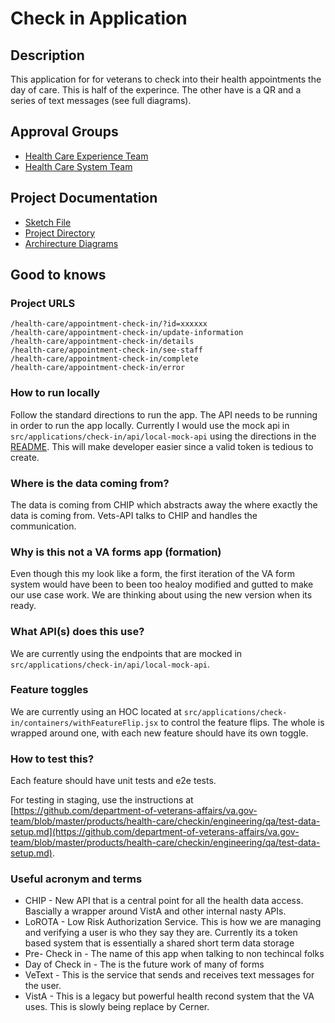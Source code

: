 # Check in Application

## Description

This application for for veterans to check into their health appointments the day of care. This is half of the experince. The other have is a QR and a series of text messages (see full diagrams).

## Approval Groups

* [Health Care Experience Team](https://github.com/orgs/department-of-veterans-affairs/teams/vsa-healthcare-experience)
* [Health Care System Team](https://github.com/orgs/department-of-veterans-affairs/teams/va-cto-health-products)

## Project Documentation

* [Sketch File](https://www.sketch.com/s/e79a827e-42cf-4a82-b554-874c75b5c70e)
* [Project Directory](https://github.com/department-of-veterans-affairs/va.gov-team/tree/master/products/health-care/checkin)
* [Archirecture Diagrams](https://github.com/department-of-veterans-affairs/va.gov-team/tree/master/products/health-care/checkin/engineering/phase-2/architecture)

## Good to knows

### Project URLS

```
/health-care/appointment-check-in/?id=xxxxxx
/health-care/appointment-check-in/update-information
/health-care/appointment-check-in/details
/health-care/appointment-check-in/see-staff
/health-care/appointment-check-in/complete
/health-care/appointment-check-in/error
```

### How to run locally

Follow the standard directions to run the app. The API needs to be running in order to run the app locally. Currently I would use the mock api in `src/applications/check-in/api/local-mock-api` using the directions in the [README](https://github.com/department-of-veterans-affairs/vets-website/blob/master/README.md#running-a-mock-api-for-local-development). This will make developer easier since a valid token is tedious to create.

### Where is the data coming from?

The data is coming from CHIP which abstracts away the where exactly the data is coming from. Vets-API talks to CHIP and handles the communication.

### Why is this not a VA forms app (formation)

Even though this my look like a form, the first iteration of the VA form system would have been to been too healoy modified and gutted to make our use case work. We are thinking about using the new version when its ready.

### What API(s) does this use?

We are currently using the endpoints that are mocked in `src/applications/check-in/api/local-mock-api`.

### Feature toggles

We are currently using an HOC located at `src/applications/check-in/containers/withFeatureFlip.jsx` to control the feature flips. The whole is wrapped around one, with each new feature should have its own toggle.

### How to test this?

Each feature should have unit tests and e2e tests.

For testing in staging, use the instructions at [https://github.com/department-of-veterans-affairs/va.gov-team/blob/master/products/health-care/checkin/engineering/qa/test-data-setup.md](https://github.com/department-of-veterans-affairs/va.gov-team/blob/master/products/health-care/checkin/engineering/qa/test-data-setup.md).

### Useful acronym and terms

* CHIP - New API that is a central point for all the health data access. Bascially a wrapper around VistA and other internal nasty APIs.
* LoROTA - Low Risk Authorization Service. This is how we are managing and verifying a user is who they say they are. Currently its a token based system that is essentially a shared short term data storage
* Pre- Check in - The name of this app when talking to non techincal folks
* Day of Check in - The is the future work of many of forms
* VeText - This is the service that sends and receives text messages for the user.
* VistA - This is a legacy but powerful health recond system that the VA uses. This is slowly being replace by Cerner.
